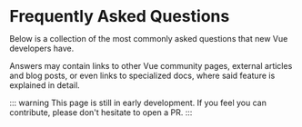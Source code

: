 # Frequently Asked Questions

Below is a collection of the most commonly asked questions that new Vue developers have.

Answers may contain links to other Vue community pages, external articles and blog posts, or even links to specialized docs, where said feature is explained in detail.

::: warning
This page is still in early development. If you feel you can contribute, please don't hesitate to open a PR.
:::

<!--
  Contributors:

    The FAQs are now stored outsode of the docs/ directory, in faqs/

    FAQS:   https://github.com/dobromir-hristov/vuecommunity/tree/master/faqs
    README: https://github.com/dobromir-hristov/vuecommunity/tree/master/faqs/README.md
-->

<faq-category v-for="(faqs, categoryName) in $page.faqsByCategory" :name="categoryName">
  <faq-item v-for="faq in faqs" v-bind="faq" />
</faq-category>

<style>
/*
  HACK: Without this the headings are hidden behind the navigation, this 
        snippet is taken from the live site. It has something to do with a 
        `.custom` CSS class. I don't understand it. There must be a better way?
*/
h1, h2, h3, h4, h5, h6 {
  margin-top: -3.1rem;
  padding-top: 4.6rem;
  margin-bottom: 0;
}
</style>
